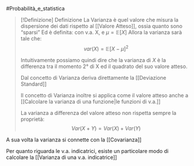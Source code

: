 #Probabilità_e_statistica 
>[!Definizione]  Definizione
>La Varianza è quel valore che misura la dispersione dei dati rispetto al [[Valore Atteso]], ossia quanto sono “sparsi”
>Ed è definita:
>con v.a. X, e $\mu=\mathbb{E}[X]$
>Allora la varianza sarà tale che:
>$$var(X)=\mathbb{E}[X-\mu]^2$$
>
>Intuitivamente possiamo quindi dire che la varianza di $X$ è la differenza tra il momento $2°$ di X ed il quadrato del suo valore atteso.
>
>Dal concetto di Varianza deriva direttamente la [[Deviazione Standard]] 
>
>Il concetto di Varianza inoltre si applica come il valore atteso anche a [[Calcolare la varianza di una funzione|le funzioni di v.a.]]
>
>La varianza a differenza del valore atteso non rispetta sempre la proprietà:
>$$Var(X+Y)=Var(X)+Var(Y)$$

A sua volta la varianza si connette con la [[Covarianza]] 

Per quanto riguarda le v.a. indicatrici, esiste un particolare modo di calcolare la [[Varianza di una v.a. indicatrice]]


